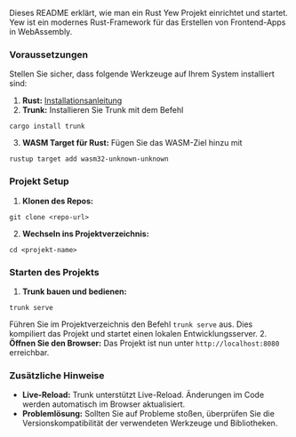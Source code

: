 

Dieses README erklärt, wie man ein Rust Yew Projekt einrichtet und startet. Yew ist ein modernes Rust-Framework für das Erstellen von Frontend-Apps in WebAssembly.

### Voraussetzungen

Stellen Sie sicher, dass folgende Werkzeuge auf Ihrem System installiert sind:

1. **Rust:** [Installationsanleitung](https://www.rust-lang.org/tools/install)
2. **Trunk:** Installieren Sie Trunk mit dem Befehl 
```
cargo install trunk
```

3. **WASM Target für Rust:** Fügen Sie das WASM-Ziel hinzu mit 
```
rustup target add wasm32-unknown-unknown
```

### Projekt Setup

1. **Klonen des Repos:** 
```
git clone <repo-url>
```
2. **Wechseln ins Projektverzeichnis:** 
```
cd <projekt-name>
```

### Starten des Projekts

1. **Trunk bauen und bedienen:** 

```
trunk serve
```

Führen Sie im Projektverzeichnis den Befehl `trunk serve` aus. Dies kompiliert das Projekt und startet einen lokalen Entwicklungsserver.
2. **Öffnen Sie den Browser:** Das Projekt ist nun unter `http://localhost:8080` erreichbar.

### Zusätzliche Hinweise

- **Live-Reload:** Trunk unterstützt Live-Reload. Änderungen im Code werden automatisch im Browser aktualisiert.
- **Problemlösung:** Sollten Sie auf Probleme stoßen, überprüfen Sie die Versionskompatibilität der verwendeten Werkzeuge und Bibliotheken.
